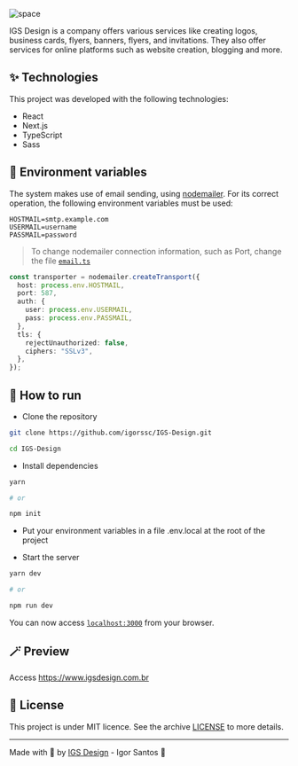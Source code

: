 ![space](https://user-images.githubusercontent.com/26682297/191368584-c36a95f6-f4d1-428c-8014-c22f89fae56a.jpg)

IGS Design is a company offers various services like creating logos, business cards, flyers, banners, flyers, and invitations. They also offer services for online platforms such as website creation, blogging and more.

## ✨ Technologies

This project was developed with the following technologies:

- React
- Next.js
- TypeScript
- Sass

## 🔐 Environment variables

The system makes use of email sending, using [nodemailer](https://nodemailer.com/). For its correct operation, the following environment variables must be used:

```
HOSTMAIL=smtp.example.com
USERMAIL=username
PASSMAIL=password
```

> To change nodemailer connection information, such as Port, change the file [`email.ts`](/src/pages/api/email.ts)

```ts
const transporter = nodemailer.createTransport({
  host: process.env.HOSTMAIL,
  port: 587,
  auth: {
    user: process.env.USERMAIL,
    pass: process.env.PASSMAIL,
  },
  tls: {
    rejectUnauthorized: false,
    ciphers: "SSLv3",
  },
});
```

## 🚀 How to run

- Clone the repository

```bash
git clone https://github.com/igorssc/IGS-Design.git

cd IGS-Design
```

- Install dependencies

```bash
yarn

# or

npm init
```

- Put your environment variables in a file .env.local at the root of the project

- Start the server

```bash
yarn dev

# or

npm run dev
```

You can now access [`localhost:3000`](http://localhost:3000) from your browser.

## 🪄 Preview

Access <https://www.igsdesign.com.br>

## 📝 License

This project is under MIT licence. See the archive [LICENSE](LICENSE.md) to more details.

---

Made with 💜 by [IGS Design](https://igsdesign.com.br) - Igor Santos 👋
